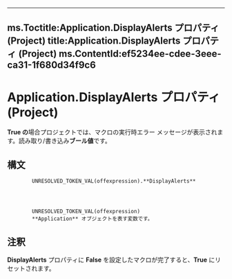 

---
ms.Toctitle:Application.DisplayAlerts プロパティ (Project)
title:Application.DisplayAlerts プロパティ (Project)
ms.ContentId:ef5234ee-cdee-3eee-ca31-1f680d34f9c6
---
# Application.DisplayAlerts プロパティ (Project)




**True の**場合プロジェクトでは、マクロの実行時エラー メッセージが表示されます。読み取り/書き込み**ブール値**です。

## 構文

            UNRESOLVED_TOKEN_VAL(offexpression).**DisplayAlerts**




            UNRESOLVED_TOKEN_VAL(offexpression)
            **Application** オブジェクトを表す変数です。



## 注釈
**DisplayAlerts** プロパティに **False** を設定したマクロが完了すると、**True** にリセットされます。




